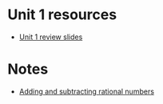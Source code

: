 # Unit 1 resources

 * [Unit 1 review slides](/doc/unit1review.rem)

# Notes

 * [Adding and subtracting rational numbers](/notes/adding_subtracting_rational_numbers.pdf)
